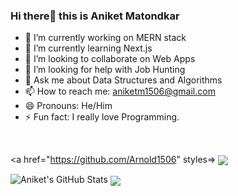 ### Hi there👋 this is Aniket Matondkar

- 🔭 I’m currently working on MERN stack
- 🌱 I’m currently learning Next.js
- 👯 I’m looking to collaborate on Web Apps
- 🤔 I’m looking for help with Job Hunting
- 💬 Ask me about Data Structures and Algorithms
- 📫 How to reach me: aniketm1506@gmail.com
- 😄 Pronouns: He/Him
- ⚡ Fun fact: I really love Programming.

<br/>

<a href="https://github.com/Arnold1506" styles=>
  <img align="center" src="https://github-readme-stats.vercel.app/api/top-langs/?username=Arnold1506&theme=radical&hide=glsl,python" />
</a>

<img src="https://github-readme-stats.vercel.app/api?username=Arnold1506&&show_icons=true&theme=radical&line_height=27&v=5" alt="Aniket's GitHub Stats" />


<a href="https://github.com/Arnold1506/Knockout2">
  <!-- Change the `github-readme-stats.anuraghazra1.vercel.app` to `github-readme-stats.vercel.app`  -->
  <img align="center" src="https://github-readme-stats.vercel.app/api/pin/?username=Arnold1506&repo=Knockout2&theme=radical" />
</a>    

<!--
**Arnold1506/Arnold1506** is a ✨ _special_ ✨ repository because its `README.md` (this file) appears on your GitHub profile.

Here are some ideas to get you started:

- 🔭 I’m currently working on MERN stack
- 🌱 I’m currently learning Next.js
- 👯 I’m looking to collaborate on Web Apps
- 🤔 I’m looking for help with Job Hunting
- 💬 Ask me about Data Structures and Algorithms
- 📫 How to reach me: aniketm1506@gmail.com
- 😄 Pronouns: He/Him
- ⚡ Fun fact: I really love Programming.
-->

